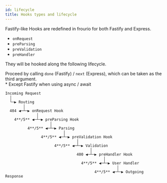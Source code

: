 ```yaml
---
id: lifecycle
title: Hooks types and lifecycle
---
```


Fastify-like Hooks are redefined in frourio for both Fastify and Express.

- `onRequest`
- `preParsing`
- `preValidation`
- `preHandler`

They will be hooked along the following lifecycle.

Proceed by calling `done` (Fastify) / `next` (Express), which can be taken as the third argument.  
\* Except Fastify when using async / await

```text
Incoming Request
  │
  └─▶ Routing
        │
  404 ◀─┴─▶ onRequest Hook
              │
    4**/5** ◀─┴─▶ preParsing Hook
                    │
          4**/5** ◀─┴─▶ Parsing
                          │
                4**/5** ◀─┴─▶ preValidation Hook
                                │
                      4**/5** ◀─┴─▶ Validation
                                      │
                                400 ◀─┴─▶ preHandler Hook
                                            │
                                  4**/5** ◀─┴─▶ User Handler
                                                  │
                                        4**/5** ◀─┴─▶ Outgoing Response
```
